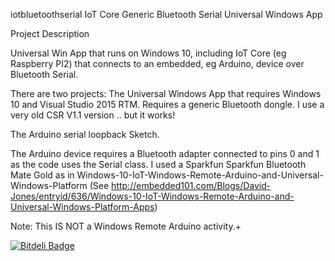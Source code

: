 iotbluetoothserial
IoT Core Generic Bluetooth Serial Universal Windows App


Project Description

 Universal Win App that runs on Windows 10, including IoT Core (eg Raspberry PI2) that connects to an embedded, eg Arduino, device over Bluetooth Serial.

 There are two projects: The Universal Windows App that requires Windows 10 and Visual Studio 2015 RTM. Requires a generic Bluetooth dongle. I use a very old CSR V1.1 version .. but it works!

The Arduino serial loopback Sketch. 

The Arduino device requires a Bluetooth adapter connected to pins 0 and 1 as the code uses the Serial class. I used a Sparkfun Sparkfun Bluetooth Mate Gold as in  Windows-10-IoT-Windows-Remote-Arduino-and-Universal-Windows-Platform (See http://embedded101.com/Blogs/David-Jones/entryid/636/Windows-10-IoT-Windows-Remote-Arduino-and-Universal-Windows-Platform-Apps)


Note: This IS NOT a Windows Remote Arduino activity.+  
 
 
 





[![Bitdeli Badge](https://d2weczhvl823v0.cloudfront.net/djaus2/iotbluetoothserial/trend.png)](https://bitdeli.com/free "Bitdeli Badge")

